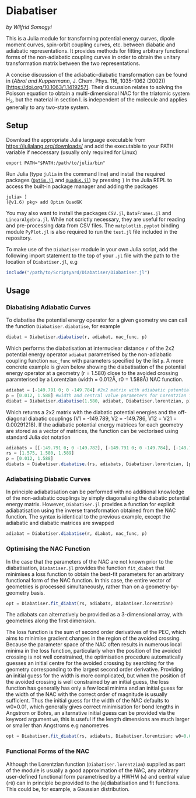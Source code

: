 # Diabatiser
_by Wilfrid Somogyi_

This is a Julia module for transforming potential energy curves, dipole moment curves, spin-orbit coupling curves, etc. between diabatic and adiabatic representations. It provides methods for fitting arbitrary functional forms of the non-adiabatic coupling curves in order to obtain the unitary transformation matrix between the two representations.

A concise discussion of the adiabatic-diabatic transformation can be found in (_Abrol and Kuppermann_, J. Chem. Phys. 116, 1035-1062 (2002))[https://doi.org/10.1063/1.1419257]. Their discussion relates to solving the Poisson equation to obtain a multi-dimensional NAC for the triatomic system H<sub>3</sub>, but the material in section I. is independent of the molecule and applies generally to any two-state system.

## Setup

Download the appropriate Julia language executable from https://julialang.org/downloads/ and add the executable to your PATH variable if neccessary (usually only required for Linux)

```
export PATH="$PATH:/path/to/julia/bin"
```

Run Julia (type `julia` in the command line) and install the required packages ([`Optim.jl`](https://github.com/JuliaNLSolvers/Optim.jl) and [`QuadGK.jl`](https://github.com/JuliaMath/QuadGK.jl)) by pressing `]` in the Julia REPL to access the built-in package manager and adding the packages

```
julia> ]
(@v1.6) pkg> add Optim QuadGK
```

You may also want to install the packages `CSV.jl`, `DataFrames.jl` and `LinearAlgebra.jl`. While not scrictly necessary, they are useful for reading and pre-processing data from CSV files. The `matplotlib.pyplot` binding module `PyPlot.jl` is also required to run the `test.jl` file included in the repository.

To make use of the `Diabatiser` module in your own Julia script, add the following import statement to the top of your `.jl` file with the path to the location of `Diabatiser.jl`, e.g

```julia
include("/path/to/Scriptyard/Diabatiser/Diabatiser.jl")
```

## Usage

### Diabatising Adiabatic Curves

To diabatise the potential energy operator for a given geometry we can call the function `Diabatiser.diabatise`, for example

```julia
diabat = Diabatiser.diabatise(r, adiabat, nac_func, p)
```

Which performs the diabatisation at internuclear distance `r` of the 2x2 potential energy operator `adiabat` parametrised by the non-adiabatic coupling function `nac_func` with parameters specified by the list `p`. A more concrete example is given below showing the diabatisation of the potential energy operator at a geometry (r = 1.580) close to the avoided crossing paramterised by a Lorentzian (width = 0.012Å, r0 = 1.588Å) NAC function.

```julia
adiabat = [-149.791 0; 0 -149.784] #2x2 matrix with adiabatic potential energies on the diagonal
p = [0.012, 1.588] #width and central value parameters for Lorentzian function
diabat = Diabatiser.diabatise(1.580, adiabat, Diabatiser.lorentzian, p)
```

Which returns a 2x2 matrix with the diabatic potential energies and the off-diagonal diabatic couplings (V1 = -149.789, V2 = -149.786, V12 = V21 = 0.00291218). If the adiabatic potential energy matrices for each geometry are stored as a vector of matrices, the function can be vectorised using standard Julia dot notation

```julia
adiabats = [[-149.791 0; 0 -149.782], [-149.791 0; 0 -149.784], [-149.792 0; 0 -149.786]]
rs = [1.575, 1.580, 1.589]
p = [0.012, 1.588]
diabats = Diabatiser.diabatise.(rs, adiabats, Diabatiser.lorentzian, [p for i=1:length(adiabats)])
```

### Adiabatising Diabatic Curves

In principle adiabatisation can be performed with no additional knowledge of the non-adiabatic couplings by simply diagonalising the diabatic potential energy matrix. However, `Diabatiser.jl` provides a function for explicit adiabatisation using the inverse transformation obtained from the NAC function. The syntax is identical to the previous example, except the adiabatic and diabatic matrices are swapped

```julia
adiabat = Diabatiser.diabatise(r, diabat, nac_func, p)
```

### Optimising the NAC Function

In the case that the parameters of the NAC are not known prior to the diabatisation, `Diabatiser.jl` provides the function `fit_diabat` that minimises a loss function to obtain the best-fit parameters for an arbitrary functional form of the NAC function. In this case, the entire vector of geometries is processed simultaneously, rather than on a geometry-by-geometry basis.

```julia
opt = Diabatiser.fit_diabat(rs, adiabats, Diabatiser.lorentzian)
```

The adiabats can alternatively be provided as a 3-dimensional array, with geometries along the first dimension. 

The loss function is the sum of second order derivatives of the PEC, which aims to minimise gradient changes in the region of the avoided crossing. Because the parameter space of the NAC often results in numerous local minima in the loss function, particularly when the position of the avoided crossing is not well constrained, the optimisation procedure automatically guesses an initial centre for the avoided crossing by searching for the geometry corresponding to the largest second order derivative. Providing an initial guess for the width is more complicated, but when the position of the avoided crossing is well constrained by an initial guess, the loss function has generally has only a few local minima and an initial guess for the width of the NAC with the correct order of magnitude is usually sufficient. Thus the initial guess for the width of the NAC defaults to w0=0.01, which generally gives correct minimisation for bond lengths in Angstrom or Bohrs, an alternative initial guess can be provided via the keyword argument `w0`, this is useful if the length dimensions are much larger or smaller than Angstroms e.g nanometres

```julia
opt = Diabatiser.fit_diabat(rs, adiabats, Diabatiser.lorentzian; w0=0.001)
```

### Functional Forms of the NAC

Although the Lorentzian function (`Diabatiser.lorentzian`) supplied as part of the module is usually a good approximation of the NAC, any arbitrary user-defined functional form parametrised by a HWHM (`w`) and central value (`r0`) can in principle be provided to the (a)diabatisation and fit functions. This could be, for example, a Gaussian distribution.


